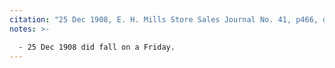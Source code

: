 ```yaml
---
citation: "25 Dec 1908, E. H. Mills Store Sales Journal No. 41, p466, digital photograph of book owned by Brooktondale collector."
notes: >-

  - 25 Dec 1908 did fall on a Friday.
---
```


